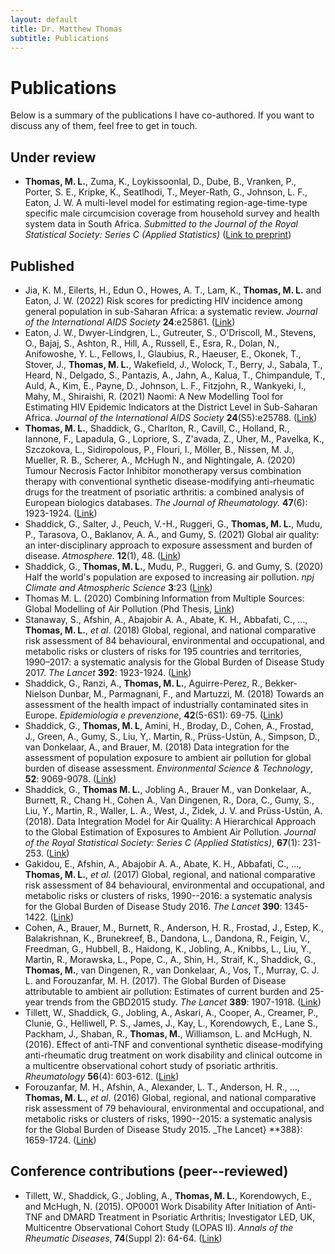 ```yaml
---
layout: default
title: Dr. Matthew Thomas
subtitle: Publications
---
```


# Publications

Below is a summary of the publications I have co-authored. If you want to discuss any of them, feel free to get in touch. 

## Under review

* **Thomas, M. L.**, Zuma, K., Loykissoonlal, D., Dube, B., Vranken, P., Porter, S. E., Kripke, K., Seatlhodi, T., Meyer-Rath, G., Johnson, L. F., Eaton, J. W.  A multi-level model for estimating region-age-time-type specific male circumcision coverage from household survey and health system data in South Africa. _Submitted to the Journal of the Royal Statistical Society: Series C (Applied Statistics)_ ([Link to preprint](https://arxiv.org/abs/2108.09142))

## Published 

* Jia, K. M., Eilerts, H., Edun O., Howes, A. T., Lam, K., **Thomas, M. L.** and Eaton, J. W. (2022) Risk scores for predicting HIV incidence among general population in sub-Saharan Africa: a systematic review. _Journal of the International AIDS Society_ **24**:e25861. ([Link](https://www.ncbi.nlm.nih.gov/pmc/articles/PMC8743366/))
* Eaton, J. W., Dwyer-Lindgren, L., Gutreuter, S., O'Driscoll, M., Stevens, O., Bajaj, S., Ashton, R., Hill, A., Russell, E., Esra, R., Dolan, N., Anifowoshe, Y. L., Fellows, I., Glaubius, R., Haeuser, E., Okonek, T., Stover, J., **Thomas, M. L.**, Wakefield, J., Wolock, T., Berry, J., Sabala, T., Heard, N., Delgado, S., Pantazis, A., Jahn, A., Kalua, T., Chimpandule, T., Auld, A., Kim, E., Payne, D., Johnson, L. F., Fitzjohn, R., Wankyeki, I., Mahy, M., Shiraishi, R. (2021) Naomi: A New Modelling Tool for Estimating HIV Epidemic Indicators at the District Level in Sub-Saharan Africa. _Journal of the International AIDS Society_ **24**(S5):e25788. ([Link](https://onlinelibrary.wiley.com/doi/full/10.1002/jia2.25788))
* **Thomas, M. L.**, Shaddick, G., Charlton, R., Cavill, C., Holland, R., Iannone, F., Lapadula, G., Lopriore, S., Z\'avada, Z., Uher, M., Pavelka, K., Szczokova, L., Sidiropolous, P., Flouri, I., M&#246;ller, B., Nissen, M. J., Mueller, R. B., Scherer, A., McHugh N., and Nightingale, A. (2020) Tumour Necrosis Factor Inhibitor monotherapy versus combination therapy with conventional synthetic disease-modifying anti-rheumatic drugs for the treatment of psoriatic arthritis: a combined analysis of European biologics databases. _The Journal of Rheumatology._ **47**(6): 1923-1924. ([Link](https://www.jrheum.org/content/48/1/48.abstract))
* Shaddick, G., Salter, J., Peuch, V.-H., Ruggeri, G., **Thomas, M. L.**, Mudu, P., Tarasova, O., Baklanov, A. A., and Gumy, S. (2021) Global air quality: an inter-disciplinary approach to exposure assessment and burden of disease. _Atmosphere._ **12**(1), 48. ([Link](https://www.mdpi.com/946400))
* Shaddick, G., **Thomas, M. L.**, Mudu, P., Ruggeri, G. and Gumy, S. (2020) Half the world's population are exposed to increasing air pollution. _npj Climate and Atmospheric Science_ **3**:23 ([Link](https://www.nature.com/articles/s41612-020-0124-2))
* Thomas M. L. (2020) Combining Information from Multiple Sources: Global Modelling of Air Pollution (Phd Thesis, [Link](https://researchportal.bath.ac.uk/en/studentTheses/combining-information-from-multiple-sources-global-modelling-of-a))
* Stanaway, S., Afshin, A., Abajobir A. A., Abate, K. H., Abbafati, C.,  ..., **Thomas, M. L.**, _et al_. (2018) Global, regional, and national comparative risk assessment of 84 behavioural, environmental and occupational, and metabolic risks or clusters of risks for 195 countries and territories, 1990–2017: a systematic analysis for the Global Burden of Disease Study 2017. _The Lancet_ **392**: 1923-1924. ([Link](https://www.sciencedirect.com/science/article/pii/S0140673618322256))
* Shaddick, G., Ranzi, A., **Thomas, M. L.**, Aguirre-Perez, R., Bekker-Nielson Dunbar, M., Parmagnani, F., and Martuzzi, M. (2018) Towards  an  assessment  of  the  health  impact  of  industrially  contaminated  sites  in  Europe. _Epidemiologia e prevenzione_, **42**(5-6S1): 69-75. ([Link](https://journals.lww.com/environepidem/Fulltext/2019/10001/Towards_an_assessment_of_the_health_impact_of.992.aspx))
* Shaddick, G., **Thomas, M. L**, Amini, H., Broday, D., Cohen, A., Frostad, J., Green, A., Gumy, S., Liu, Y,. Martin, R., Pr&#252;ss-Ust&#252;n, A., Simpson, D., van Donkelaar, A., and Brauer, M. (2018) Data integration for the assessment of population exposure to ambient air pollution for global burden of disease assessment. _Environmental Science & Technology_, **52**: 9069-9078. ([Link](https://pubs.acs.org/doi/abs/10.1021/acs.est.8b02864))
* Shaddick, G., **Thomas M. L.**, Jobling A., Brauer M., van Donkelaar, A., Burnett, R., Chang H., Cohen A., Van Dingenen, R., Dora, C., Gumy, S., Liu, Y., Martin, R., Waller, L. A., West, J., Zidek, J. V. and Pr&#252;ss-Ust&#252;n, A. (2018). Data Integration Model for Air Quality: A Hierarchical Approach to the Global Estimation of Exposures to Ambient Air Pollution. _Journal of the Royal Statistical Society: Series C (Applied Statistics)_, **67**(1): 231-253. ([Link](https://rss.onlinelibrary.wiley.com/doi/abs/10.1111/rssc.12227))
* Gakidou, E., Afshin, A., Abajobir A. A., Abate, K. H., Abbafati, C.,  ..., **Thomas, M. L.**, _et al._ (2017) Global, regional, and national comparative risk assessment of 84 behavioural, environmental and occupational, and metabolic risks or clusters of risks, 1990--2016: a systematic analysis for the Global Burden of Disease Study 2016. _The Lancet_ **390**: 1345-1422. ([Link](https://www.sciencedirect.com/science/article/pii/S0140673617323668))
* Cohen, A., Brauer, M., Burnett, R., Anderson, H. R., Frostad, J., Estep, K.,  Balakrishnan, K., Brunekreef, B., Dandona, L., Dandona, R., Feigin, V., Freedman, G., Hubbell, B., Haidong, K., Jobling, A., Knibbs, L., Liu, Y., Martin, R., Morawska, L., Pope, C., A., Shin, H., Straif, K., Shaddick, G., **Thomas, M.**, van Dingenen, R., van Donkelaar, A., Vos, T., Murray, C. J. L. and Forouzanfar, M. H. (2017). The Global Burden of Disease attributable to ambient air pollution: Estimates of current burden and 25-year trends from the GBD2015 study. _The Lancet_ **389**: 1907-1918. ([Link](https://scholar.google.com/citations?view_op=view_citation&hl=en&user=p0eL2yEAAAAJ&sortby=pubdate&citation_for_view=p0eL2yEAAAAJ:geHnlv5EZngC))
* Tillett, W., Shaddick, G., Jobling, A., Askari, A., Cooper, A., Creamer, P., Clunie, G., Helliwell, P. S., James, J., Kay, L.,  Korendowych, E., Lane S., Packham, J., Shaban, R., **Thomas, M.**, Williamson, L. and McHugh, N. (2016). Effect of anti-TNF and conventional synthetic disease-modifying anti-rheumatic drug treatment on work disability and clinical outcome in a multicentre observational cohort study of psoriatic arthritis. _Rheumatology_ **56**(4): 603-612. ([Link](https://academic.oup.com/rheumatology/article/56/4/603/2738665))
* Forouzanfar, M. H., Afshin, A., Alexander, L. T., Anderson, H. R., ..., **Thomas, M. L.**, _et al_. (2016) Global, regional, and national comparative risk assessment of 79 behavioural, environmental and occupational, and metabolic risks or clusters of risks, 1990--2015: a systematic analysis for the Global Burden of Disease Study 2015. _The Lancet} **388}: 1659-1724. ([Link](https://www.sciencedirect.com/science/article/pii/S0140673616316798))

## Conference contributions (peer--reviewed)

* Tillett, W., Shaddick, G., Jobling, A., **Thomas, M. L.**, Korendowych, E., and McHugh, N. (2015). OP0001 Work Disability After Initiation of Anti-TNF and DMARD Treatment in Psoriatic Arthritis; Investigator LED, UK, Multicentre Observational Cohort Study (LOPAS II). _Annals of the Rheumatic Diseases_, **74**(Suppl 2): 64-64. ([Link](https://ard.bmj.com/content/74/Suppl_2/64.1.abstract))


